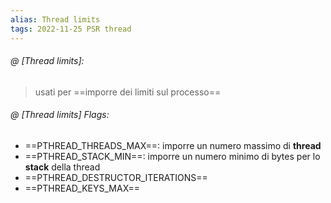 ```yaml
---
alias: Thread limits
tags: 2022-11-25 PSR thread
---
```


###### @ [Thread limits]:
> usati per ==imporre dei limiti sul processo==
<!--ID: 1670236970335-->


###### @ [Thread limits] Flags:

- ==PTHREAD_THREADS_MAX==: imporre un numero massimo di **thread**
- ==PTHREAD_STACK_MIN==: imporre un numero minimo di bytes per lo **stack** della thread
- ==PTHREAD_DESTRUCTOR_ITERATIONS==
- ==PTHREAD_KEYS_MAX==
<!--ID: 1670236970339-->
